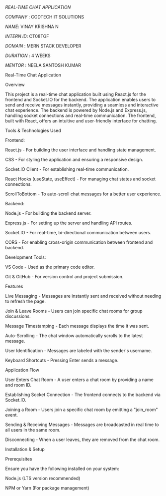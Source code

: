*REAL-TIME CHAT APPLICATION*

*COMPANY* : CODTECH IT SOLUTIONS

*NAME*: VINAY KRISHNA N 

*INTERN ID*: CT08TGF

*DOMAIN* : MERN STACK DEVELOPER

*DURATION* : 4 WEEKS

*MENTOR* : NEELA SANTOSH KUMAR

Real-Time Chat Application

Overview

This project is a real-time chat application built using React.js for the frontend and Socket.IO for the backend. The application enables users to send and receive messages instantly, providing a seamless and interactive chat experience. The backend is powered by Node.js and Express.js, handling socket connections and real-time communication. The frontend, built with React, offers an intuitive and user-friendly interface for chatting.

Tools & Technologies Used

Frontend:

React.js - For building the user interface and handling state management.

CSS - For styling the application and ensuring a responsive design.

Socket.IO Client - For establishing real-time communication.

React Hooks (useState, useEffect) - For managing chat states and socket connections.

ScrollToBottom - To auto-scroll chat messages for a better user experience.

Backend:

Node.js - For building the backend server.

Express.js - For setting up the server and handling API routes.

Socket.IO - For real-time, bi-directional communication between users.

CORS - For enabling cross-origin communication between frontend and backend.

Development Tools:

VS Code - Used as the primary code editor.

Git & GitHub - For version control and project submission.

Features

Live Messaging - Messages are instantly sent and received without needing to refresh the page.

Join & Leave Rooms - Users can join specific chat rooms for group discussions.

Message Timestamping - Each message displays the time it was sent.

Auto-Scrolling - The chat window automatically scrolls to the latest message.

User Identification - Messages are labeled with the sender's username.

Keyboard Shortcuts - Pressing Enter sends a message.

Application Flow

User Enters Chat Room - A user enters a chat room by providing a name and room ID.

Establishing Socket Connection - The frontend connects to the backend via Socket.IO.

Joining a Room - Users join a specific chat room by emitting a "join_room" event.

Sending & Receiving Messages - Messages are broadcasted in real time to all users in the same room.

Disconnecting - When a user leaves, they are removed from the chat room.

Installation & Setup

Prerequisites

Ensure you have the following installed on your system:

Node.js (LTS version recommended)

NPM or Yarn (For package management)
